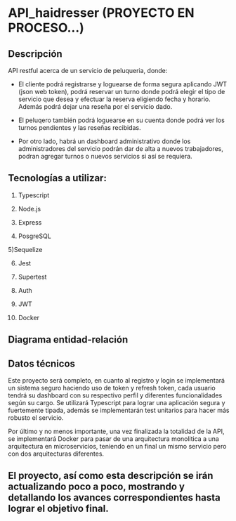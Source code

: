 # API_haidresser  (PROYECTO EN PROCESO...)

## Descripción

API restful acerca de un servicio de peluqueria, donde:

- El cliente podrá registrarse y loguearse de forma segura aplicando JWT (json web token), podrá reservar un turno donde podrá elegir el tipo de servicio que desea y efectuar la reserva eligiendo fecha y horario. Además podrá dejar una reseña por el servicio dado.
  
    
- El peluqero también podrá loguearse en su cuenta donde podrá ver los turnos pendientes y las reseñas recibidas.
  

- Por otro lado, habrá un dashboard administrativo donde los administradores del servicio podrán dar de alta a nuevos trabajadores, podran agregar turnos o nuevos servicios si así se requiera.


## Tecnologías a utilizar:

  1) Typescript
  
  2) Node.js
  
  3) Express
  
  4) PosgreSQL
  
  5)Sequelize
  
  6) Jest
  
  7) Supertest
  
  8) Auth
  
  9) JWT
  
  10) Docker

## Diagrama entidad-relación

  
## Datos técnicos

  Este proyecto será completo, en cuanto al registro y login se implementará un sistema seguro haciendo uso de token y refresh token, cada usuario tendrá su dashboard con su respectivo perfil y diferentes funcionalidades según su cargo.
  Se utilizará Typescript para lograr una aplicación segura y fuertemente tipada, además se implementarán test unitarios para hacer más robusto el servicio.

  Por último y no menos importante, una vez finalizada la totalidad de la API, se implementará Docker para pasar de una arquitectura monolitica a una arquitectura en microservicios, teniendo en un final un mismo servicio pero con dos arquitecturas diferentes.

## El proyecto, así como esta descripción se irán actualizando poco a poco, mostrando y detallando los avances correspondientes hasta lograr el objetivo final.
  
  
  


  
  
